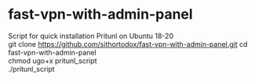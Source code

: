 # fast-vpn-with-admin-panel
Script for quick installation Pritunl on Ubuntu 18-20  
git clone https://github.com/sithortodox/fast-vpn-with-admin-panel.git 
cd fast-vpn-with-admin-panel  
chmod ugo+x pritunl_script  
./pritunl_script  
